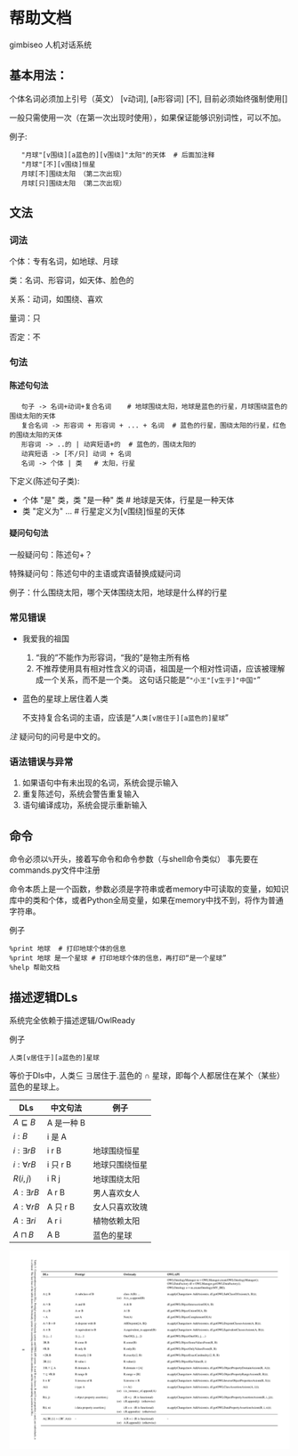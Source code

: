 # 帮助文档

gimbiseo 人机对话系统

## 基本用法：

个体名词必须加上引号（英文）
[v动词], [a形容词]
[不], 目前必须始终强制使用[]

一般只需使用一次（在第一次出现时使用），如果保证能够识别词性，可以不加。

例子:

```
   "月球"[v围绕][a蓝色的][v围绕]"太阳"的天体  # 后面加注释
   "月球"[不][v围绕]恒星
   月球[不]围绕太阳 （第二次出现）
   月球[只]围绕太阳 （第二次出现）
```

## 文法

### 词法

个体：专有名词，如地球、月球

类：名词、形容词，如天体、脸色的

关系：动词，如围绕、喜欢

量词：只

否定：不

### 句法

#### 陈述句句法

```
   句子 -> 名词+动词+复合名词    # 地球围绕太阳，地球是蓝色的行星，月球围绕蓝色的围绕太阳的天体
   复合名词 -> 形容词 + 形容词 + ... + 名词  # 蓝色的行星，围绕太阳的行星，红色的围绕太阳的天体
   形容词 -> ..的 | 动宾短语+的  # 蓝色的，围绕太阳的
   动宾短语 -> [不/只] 动词 + 名词
   名词 -> 个体 | 类   # 太阳，行星
```

下定义(陈述句子类):

- 个体 "是" 类，类 "是一种" 类  # 地球是天体，行星是一种天体
- 类 "定义为" ...  # 行星定义为[v围绕]恒星的天体

#### 疑问句句法

一般疑问句：陈述句+？



特殊疑问句：陈述句中的主语或宾语替换成疑问词

例子：什么围绕太阳，哪个天体围绕太阳，地球是什么样的行星



### 常见错误

- 我爱我的祖国

   1. “我的”不能作为形容词，“我的”是物主所有格
   2. 不推荐使用具有相对性含义的词语，祖国是一个相对性词语，应该被理解成一个关系，而不是一个类。
      这句话只能是“`"小王"[v生于]"中国"`”

- 蓝色的星球上居住着人类

  不支持复合名词的主语，应该是“`人类[v居住于][a蓝色的]星球`”

*注* 疑问句的问号是中文的。

### 语法错误与异常

1. 如果语句中有未出现的名词，系统会提示输入
2. 重复陈述句，系统会警告重复输入
3. 语句编译成功，系统会提示重新输入

## 命令

命令必须以`%`开头，接着写命令和命令参数（与shell命令类似）
事先要在commands.py文件中注册

命令本质上是一个函数，参数必须是字符串或者memory中可读取的变量，如知识库中的类和个体，或者Python全局变量，如果在memory中找不到，将作为普通字符串。

例子

```
%print 地球  # 打印地球个体的信息
%print 地球 是一个星球 # 打印地球个体的信息，再打印“是一个星球”
%help 帮助文档
```



## 描述逻辑DLs

系统完全依赖于描述逻辑/OwlReady

例子

`人类[v居住于][a蓝色的]星球`

等价于Dls中，人类$\subseteq$ $\exists$居住于.蓝色的 $\cap$ 星球，即每个人都居住在某个（某些）蓝色的星球上。

| DLs               | 中文句法   | 例子           |
| ----------------- | ---------- | -------------- |
| $A\sqsubseteq B$  | A 是一种 B |                |
| $i : B$           | i 是 A     |                |
| $i:\exists r B$   | i r B      | 地球围绕恒星   |
| $i:\forall r B$   | i 只 r B   | 地球只围绕恒星 |
| $R(i,j)$          | i R j      | 地球围绕太阳   |
| $A:\exists r B$   | A r B      | 男人喜欢女人   |
| $A:\forall r B$   | A 只 r B   | 女人只喜欢玫瑰 |
| $A:\exists r {i}$ | A r i      | 植物依赖太阳   |
| $A\sqcap B$       | A B        | 蓝色的星球     |



![](dls-owlready.png)